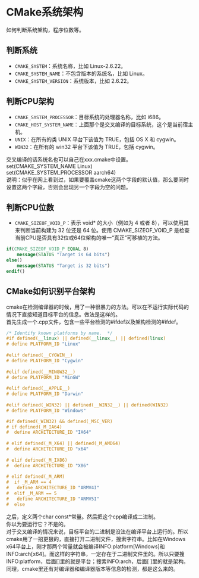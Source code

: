 # CMake系统架构

如何判断系统架构，程序位数等。

## 判断系统
* `CMAKE_SYSTEM`：系统名称，比如 Linux-­2.6.22。  
* `CMAKE_SYSTEM_NAME`：不包含版本的系统名，比如 Linux。
* `CMAKE_SYSTEM_VERSION`：系统版本，比如 2.6.22。

## 判断CPU架构
* `CMAKE_SYSTEM_PROCESSOR`：目标系统的处理器名称，比如 i686。
* `CMAKE_HOST_SYSTEM_NAME`：上面那个是交叉编译的目标系统，这个是当前宿主机。
* `UNIX`：在所有的类 UNIX 平台下该值为 TRUE，包括 OS X 和 cygwin。
* `WIN32`：在所有的 win32 平台下该值为 TRUE，包括 cygwin。

交叉编译的话系统名也可以自己在xxx.cmake中设置。  
set(CMAKE_SYSTEM_NAME Linux)  
set(CMAKE_SYSTEM_PROCESSOR aarch64)  
说明：似乎在网上看到过，如果要覆盖cmake这两个字段的默认值，那么要同时设置这两个字段，否则会出现另一个字段为空的问题。

## 判断CPU位数
* `CMAKE_SIZEOF_VOID_P`：表示 void* 的大小（例如为 4 或者 8），可以使用其来判断当前构建为 32 位还是 64 位。使用 CMAKE_SIZEOF_VOID_P 是检查当前CPU是否具有32位或64位架构的唯一“真正”可移植的方法。
```cmake
if(CMAKE_SIZEOF_VOID_P EQUAL 8)
	message(STATUS "Target is 64 bits")
else()
	message(STATUS "Target is 32 bits")
endif()
```

## CMake如何识别平台架构
cmake在检测编译器的时候，用了一种很暴力的方法。可以在不运行实际代码的情况下直接知道目标平台的信息。做法是这样的。  
首先生成一个.cpp文件，包含一些平台检测的#ifdef以及架构检测的#ifdef。
```c++
/* Identify known platforms by name.  */
#if defined(__linux) || defined(__linux__) || defined(linux)
# define PLATFORM_ID "Linux"
 
#elif defined(__CYGWIN__)
# define PLATFORM_ID "Cygwin"
 
#elif defined(__MINGW32__)
# define PLATFORM_ID "MinGW"
 
#elif defined(__APPLE__)
# define PLATFORM_ID "Darwin"
 
#elif defined(_WIN32) || defined(__WIN32__) || defined(WIN32)
# define PLATFORM_ID "Windows"
```
```c++
#if defined(_WIN32) && defined(_MSC_VER)
# if defined(_M_IA64)
#  define ARCHITECTURE_ID "IA64"
 
# elif defined(_M_X64) || defined(_M_AMD64)
#  define ARCHITECTURE_ID "x64"
 
# elif defined(_M_IX86)
#  define ARCHITECTURE_ID "X86"
 
# elif defined(_M_ARM)
#  if _M_ARM == 4
#   define ARCHITECTURE_ID "ARMV4I"
#  elif _M_ARM == 5
#   define ARCHITECTURE_ID "ARMV5I"
#  else
```
之后，定义两个char const*常量。然后把这个cpp编译成二进制。  
你以为要运行它？不是的。  
对于交叉编译的情况来说，目标平台的二进制是没法在编译平台上运行的。所以cmake用了一招更狠的，直接打开二进制文件，搜索字符串。比如在Windows x64平台上，刚才那两个常量就会被编译INFO:platform[Windows]和INFO:arch[x64]。而这样的字符串，一定存在于二进制文件里的。所以只要搜INFO:platform，后面[]里的就是平台；搜索INFO:arch，后面[ ]里的就是架构。同理，cmake里还有对编译器和编译器版本等信息的检测，都是这么来的。